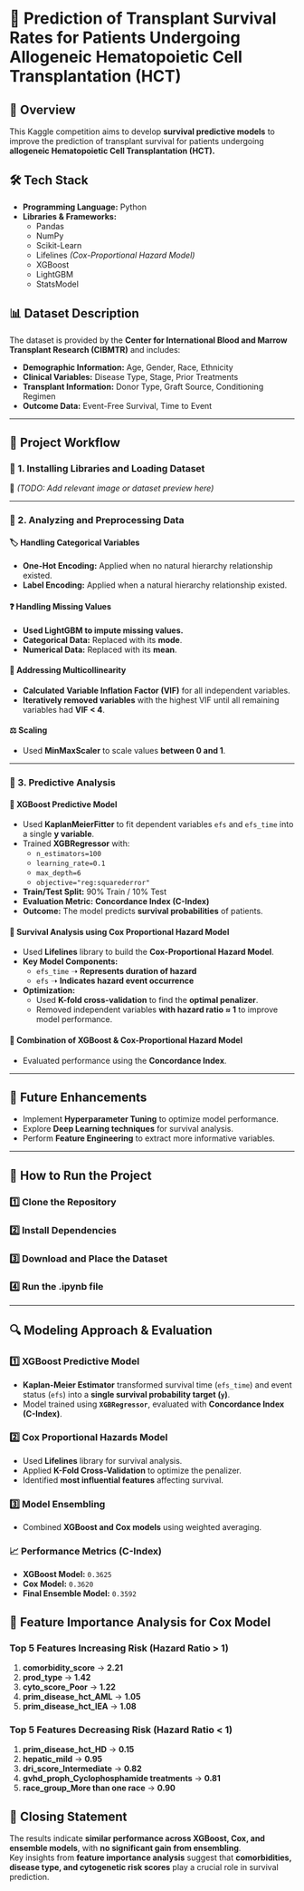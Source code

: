 # 🏥 Prediction of Transplant Survival Rates for Patients Undergoing Allogeneic Hematopoietic Cell Transplantation (HCT)

## 📌 Overview
This Kaggle competition aims to develop **survival predictive models** to improve the prediction of transplant survival for patients undergoing **allogeneic Hematopoietic Cell Transplantation (HCT).**

## 🛠 Tech Stack
- **Programming Language:** Python  
- **Libraries & Frameworks:**
  - Pandas
  - NumPy
  - Scikit-Learn
  - Lifelines *(Cox-Proportional Hazard Model)*
  - XGBoost
  - LightGBM
  - StatsModel

## 📊 Dataset Description
The dataset is provided by the **Center for International Blood and Marrow Transplant Research (CIBMTR)** and includes:

- **Demographic Information:** Age, Gender, Race, Ethnicity  
- **Clinical Variables:** Disease Type, Stage, Prior Treatments  
- **Transplant Information:** Donor Type, Graft Source, Conditioning Regimen  
- **Outcome Data:** Event-Free Survival, Time to Event  

---

## 🔎 Project Workflow

### 📌 1. Installing Libraries and Loading Dataset
📌 *(TODO: Add relevant image or dataset preview here)*  

---

### 📌 2. Analyzing and Preprocessing Data

#### 🏷 Handling Categorical Variables
- **One-Hot Encoding:** Applied when no natural hierarchy relationship existed.  
- **Label Encoding:** Applied when a natural hierarchy relationship existed.  

#### ❓ Handling Missing Values
- **Used LightGBM to impute missing values.**  
- **Categorical Data:** Replaced with its **mode**.  
- **Numerical Data:** Replaced with its **mean**.  

#### 🔄 Addressing Multicollinearity
- **Calculated** **Variable Inflation Factor (VIF)** for all independent variables.  
- **Iteratively removed variables** with the highest VIF until all remaining variables had **VIF < 4**.  

#### ⚖ Scaling
- Used **MinMaxScaler** to scale values **between 0 and 1**.  

---

### 📌 3. Predictive Analysis

#### 🎯 XGBoost Predictive Model
- Used **KaplanMeierFitter** to fit dependent variables `efs` and `efs_time` into a single **y variable**.  
- Trained **XGBRegressor** with:
  - `n_estimators=100`
  - `learning_rate=0.1`
  - `max_depth=6`
  - `objective="reg:squarederror"`
- **Train/Test Split:** 90% Train / 10% Test  
- **Evaluation Metric:** **Concordance Index (C-Index)**  
- **Outcome:** The model predicts **survival probabilities** of patients.  

#### 🏥 Survival Analysis using Cox Proportional Hazard Model
- Used **Lifelines** library to build the **Cox-Proportional Hazard Model**.
- **Key Model Components:**
  - `efs_time` ➝ **Represents duration of hazard**
  - `efs` ➝ **Indicates hazard event occurrence**
- **Optimization:**
  - Used **K-fold cross-validation** to find the **optimal penalizer**.  
  - Removed independent variables **with hazard ratio ≈ 1** to improve model performance.  

#### 🔄 Combination of XGBoost & Cox-Proportional Hazard Model
- Evaluated performance using the **Concordance Index**.

---

## 📌 Future Enhancements
- Implement **Hyperparameter Tuning** to optimize model performance.  
- Explore **Deep Learning techniques** for survival analysis.  
- Perform **Feature Engineering** to extract more informative variables.  

---
## 🚀 How to Run the Project

### 1️⃣ Clone the Repository

### 2️⃣ Install Dependencies

### 3️⃣ Download and Place the Dataset

### 4️⃣ Run the .ipynb file 

---

## 🔍 **Modeling Approach & Evaluation**

### **1️⃣ XGBoost Predictive Model**
- **Kaplan-Meier Estimator** transformed survival time (`efs_time`) and event status (`efs`) into a **single survival probability target (`y`)**.
- Model trained using **`XGBRegressor`**, evaluated with **Concordance Index (C-Index)**.

### **2️⃣ Cox Proportional Hazards Model**
- Used **Lifelines** library for survival analysis.
- Applied **K-Fold Cross-Validation** to optimize the penalizer.
- Identified **most influential features** affecting survival.

### **3️⃣ Model Ensembling**
- Combined **XGBoost and Cox models** using weighted averaging.

### **📈 Performance Metrics (C-Index)**
- **XGBoost Model:** `0.3625`
- **Cox Model:** `0.3620`
- **Final Ensemble Model:** `0.3592`

## 🔬 Feature Importance Analysis for Cox Model

### **Top 5 Features Increasing Risk (Hazard Ratio > 1)**
1. **comorbidity_score** → **2.21**
2. **prod_type** → **1.42**
3. **cyto_score_Poor** → **1.22**
4. **prim_disease_hct_AML** → **1.05**
5. **prim_disease_hct_IEA** → **1.08**

### **Top 5 Features Decreasing Risk (Hazard Ratio < 1)**
1. **prim_disease_hct_HD** → **0.15**
2. **hepatic_mild** → **0.95**
3. **dri_score_Intermediate** → **0.82**
4. **gvhd_proph_Cyclophosphamide treatments** → **0.81**
5. **race_group_More than one race** → **0.90**

## 🏁 **Closing Statement**
The results indicate **similar performance across XGBoost, Cox, and ensemble models**, with **no significant gain from ensembling**.  
Key insights from **feature importance analysis** suggest that **comorbidities, disease type, and cytogenetic risk scores** play a crucial role in survival prediction.  

